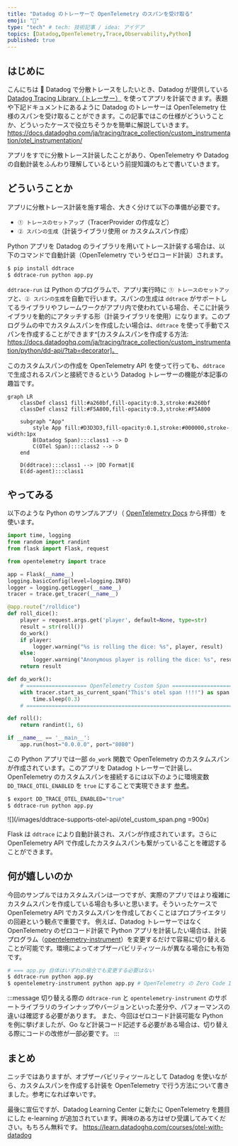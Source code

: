 ```yaml
---
title: "Datadog のトレーサーで OpenTelemetry のスパンを受け取る"
emoji: "🔭"
type: "tech" # tech: 技術記事 / idea: アイデア
topics: [Datadog,OpenTelemetry,Trace,Observability,Python]
published: true
---
```


## はじめに
こんにちは 👋 Datadog で分散トレースをしたいとき、Datadog が提供している [Datadog Tracing Library（トレーサー）](https://docs.datadoghq.com/ja/tracing/trace_collection/automatic_instrumentation/dd_libraries/) を使ってアプリを計装できます。表題や下記ドキュメントにあるように Datadog のトレーサーは OpenTelemetry 仕様のスパンを受け取ることができます。この記事ではこの仕様がどういうことか、どういったケースで役立ちそうかを簡単に解説していきます。
https://docs.datadoghq.com/ja/tracing/trace_collection/custom_instrumentation/otel_instrumentation/

アプリをすでに分散トレース計装したことがあり、OpenTelemetry や Datadog の自動計装をふんわり理解しているという前提知識のもとで書いていきます。

## どういうことか
アプリに分散トレース計装を施す場合、大きく分けて以下の準備が必要です。
- `① トレースのセットアップ`（TracerProvider の作成など）
- `② スパンの生成`（計装ライブラリ使用 or カスタムスパン作成）

Python アプリを Datadog のライブラリを用いてトレース計装する場合は、以下のコマンドで自動計装（OpenTelemetry でいうゼロコード計装）されます。
```sh
$ pip install ddtrace
$ ddtrace-run python app.py
```
`ddtrace-run` は Python のプログラムで、アプリ実行時に `① トレースのセットアップ`と、`② スパンの生成`を自動で行います。スパンの生成は `ddtrace` がサポートしてるライブラリやフレームワークがアプリ内で使われている場合、そこに計装ライブラリを動的にアタッチする形（計装ライブラリを使用）になります。このプログラムの中でカスタムスパンを作成したい場合は、`ddtrace` を使って手動でスパンを作成することができます^[カスタムスパンを作成する方法: https://docs.datadoghq.com/ja/tracing/trace_collection/custom_instrumentation/python/dd-api/?tab=decorator]。

このカスタムスパンの作成を OpenTelemetry API を使って行っても、`ddtrace` で生成されるスパンと接続できるという Datadog トレーサーの機能が本記事の趣旨です。

```mermaid
graph LR
    classDef class1 fill:#a260bf,fill-opacity:0.3,stroke:#a260bf
    classDef class2 fill:#F5A800,fill-opacity:0.3,stroke:#F5A800

    subgraph "App"
        style App fill:#D3D3D3,fill-opacity:0.1,stroke:#000000,stroke-width:1px
        B(Datadog Span):::class1 --> D
        C(OTel Span):::class2 --> D
    end
    
    D(ddtrace):::class1 --> |DD Format|E
    E(dd-agent):::class1
```

## やってみる
以下のような Python のサンプルアプリ（ [OpenTelemetry Docs](https://opentelemetry.io/docs/languages/python/getting-started/#create-and-launch-an-http-server) から拝借）を使います。
```python:app.py
import time, logging
from random import randint
from flask import Flask, request

from opentelemetry import trace

app = Flask(__name__)
logging.basicConfig(level=logging.INFO)
logger = logging.getLogger(__name__)
tracer = trace.get_tracer(__name__)

@app.route("/rolldice")
def roll_dice():
    player = request.args.get('player', default=None, type=str)
    result = str(roll())
    do_work()
    if player:
        logger.warning("%s is rolling the dice: %s", player, result)
    else:
        logger.warning("Anonymous player is rolling the dice: %s", result)
    return result

def do_work():
    # =================== OpenTelemetry Custom Span ===================
    with tracer.start_as_current_span("This's otel span !!!!") as span:
        time.sleep(0.3)
    # =================================================================

def roll():
    return randint(1, 6)

if __name__ == '__main__':
    app.run(host="0.0.0.0", port="8080")
```

この Python アプリでは一部 `do_work` 関数で OpenTelemetry のカスタムスパンが作成されています。このアプリを Datadog トレーサーで計装し、OpenTelemetry のカスタムスパンを接続するには以下のように環境変数 `DD_TRACE_OTEL_ENABLED` を `true` にすることで実現できます [参考](https://docs.datadoghq.com/ja/tracing/trace_collection/custom_instrumentation/python/otel/#setup)。
```sh
$ export DD_TRACE_OTEL_ENABLED="true"
$ ddtrace-run python app.py
```

![](/images/ddtrace-supports-otel-api/otel_custom_span.png =900x)

Flask は `ddtrace` により自動計装され、スパンが作成されています。さらに OpenTelemetry API で作成したカスタムスパンも繋がっていることを確認することができます。

## 何が嬉しいのか
今回のサンプルではカスタムスパンは一つですが、実際のアプリではより複雑にカスタムスパンを作成している場合も多いと思います。そういったケースで OpenTelemetry API でカスタムスパンを作成しておくことはプロプライエタリの回避という観点で重要です。
例えば、Datadog トレーサーではなく OpenTelemetry のゼロコード計装で Python アプリを計装したい場合は、計装プログラム（[opentelemetry-instrument](https://opentelemetry.io/docs/zero-code/python/#configuring-the-agent)）を変更するだけで容易に切り替えることが可能です。環境によってオブザーバビリティツールが異なる場合にも有効です。
```sh
# === app.py 自体はいずれの場合でも変更する必要はない
$ ddtrace-run python app.py
$ opentelemetry-instrument python app.py # OpenTelemetry の Zero Code Instrumentation ツールを使用
```
:::message
切り替える際の `ddtrace-run` と `opentelemetry-instrument` のサポートライブラリのラインナップやバージョンといった差分や、パフォーマンスの違いは確認する必要があります。
また、今回はゼロコード計装可能な Python を例に挙げましたが、Go など計装コード記述する必要がある場合は、切り替える際にコードの改修が一部必要です。
:::

## まとめ
ニッチではありますが、オブザーバビリティツールとして Datadog を使いながら、カスタムスパンを作成する計装を OpenTelemetry で行う方法について書きました。参考になれば幸いです。

最後に宣伝ですが、Datadog Learning Center に新たに OpenTelemetry を題目にした e-learning が追加されています。興味のある方はぜひ受講してみてください。もちろん無料です。
https://learn.datadoghq.com/courses/otel-with-datadog
